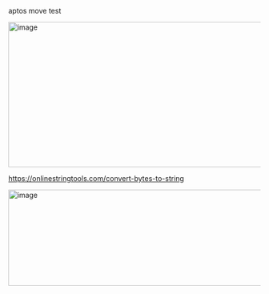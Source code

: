 aptos move test

<img width="1057" height="290" alt="image" src="https://github.com/user-attachments/assets/6a22d37d-79ad-46d5-a6e5-4fbbfb773658" />

https://onlinestringtools.com/convert-bytes-to-string

<img width="1333" height="192" alt="image" src="https://github.com/user-attachments/assets/1f694058-a637-4f4d-8bd9-3ef80f26fcc0" />
